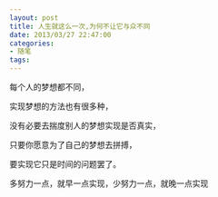 ```yaml
---
layout: post
title: 人生就这么一次,为何不让它与众不同
date: 2013/03/27 22:47:00
categories: 
- 随笔
tags: 
---
```


每个人的梦想都不同，

实现梦想的方法也有很多种，

没有必要去揣度别人的梦想实现是否真实，

只要你愿意为了自己的梦想去拼搏，

要实现它只是时间的问题罢了。

多努力一点，就早一点实现，少努力一点，就晚一点实现

